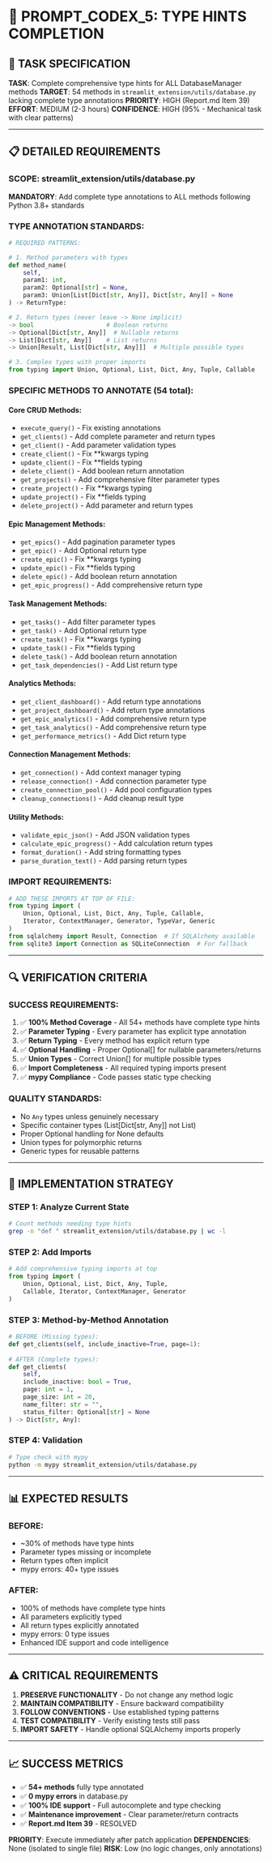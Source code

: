 # 📝 PROMPT_CODEX_5: TYPE HINTS COMPLETION

## 🎯 **TASK SPECIFICATION**
**TASK**: Complete comprehensive type hints for ALL DatabaseManager methods
**TARGET**: 54 methods in `streamlit_extension/utils/database.py` lacking complete type annotations
**PRIORITY**: HIGH (Report.md Item 39)
**EFFORT**: MEDIUM (2-3 hours)
**CONFIDENCE**: HIGH (95% - Mechanical task with clear patterns)

---

## 📋 **DETAILED REQUIREMENTS**

### **SCOPE: streamlit_extension/utils/database.py**
**MANDATORY**: Add complete type annotations to ALL methods following Python 3.8+ standards

### **TYPE ANNOTATION STANDARDS:**
```python
# REQUIRED PATTERNS:

# 1. Method parameters with types
def method_name(
    self,
    param1: int,
    param2: Optional[str] = None,
    param3: Union[List[Dict[str, Any]], Dict[str, Any]] = None
) -> ReturnType:

# 2. Return types (never leave -> None implicit)
-> bool                    # Boolean returns
-> Optional[Dict[str, Any]]  # Nullable returns
-> List[Dict[str, Any]]    # List returns
-> Union[Result, List[Dict[str, Any]]]  # Multiple possible types

# 3. Complex types with proper imports
from typing import Union, Optional, List, Dict, Any, Tuple, Callable
```

### **SPECIFIC METHODS TO ANNOTATE (54 total):**

#### **Core CRUD Methods:**
- `execute_query()` - Fix existing annotations
- `get_clients()` - Add complete parameter and return types
- `get_client()` - Add parameter validation types
- `create_client()` - Fix **kwargs typing
- `update_client()` - Fix **fields typing
- `delete_client()` - Add boolean return annotation
- `get_projects()` - Add comprehensive filter parameter types
- `create_project()` - Fix **kwargs typing
- `update_project()` - Fix **fields typing
- `delete_project()` - Add parameter and return types

#### **Epic Management Methods:**
- `get_epics()` - Add pagination parameter types
- `get_epic()` - Add Optional return type
- `create_epic()` - Fix **kwargs typing
- `update_epic()` - Fix **fields typing
- `delete_epic()` - Add boolean return annotation
- `get_epic_progress()` - Add comprehensive return type

#### **Task Management Methods:**
- `get_tasks()` - Add filter parameter types
- `get_task()` - Add Optional return type
- `create_task()` - Fix **kwargs typing
- `update_task()` - Fix **fields typing
- `delete_task()` - Add boolean return annotation
- `get_task_dependencies()` - Add List return type

#### **Analytics Methods:**
- `get_client_dashboard()` - Add return type annotations
- `get_project_dashboard()` - Add return type annotations  
- `get_epic_analytics()` - Add comprehensive return type
- `get_task_analytics()` - Add comprehensive return type
- `get_performance_metrics()` - Add Dict return type

#### **Connection Management Methods:**
- `get_connection()` - Add context manager typing
- `release_connection()` - Add connection parameter type
- `create_connection_pool()` - Add pool configuration types
- `cleanup_connections()` - Add cleanup result type

#### **Utility Methods:**
- `validate_epic_json()` - Add JSON validation types
- `calculate_epic_progress()` - Add calculation return types
- `format_duration()` - Add string formatting types
- `parse_duration_text()` - Add parsing return types

### **IMPORT REQUIREMENTS:**
```python
# ADD THESE IMPORTS AT TOP OF FILE:
from typing import (
    Union, Optional, List, Dict, Any, Tuple, Callable, 
    Iterator, ContextManager, Generator, TypeVar, Generic
)
from sqlalchemy import Result, Connection  # If SQLAlchemy available
from sqlite3 import Connection as SQLiteConnection  # For fallback
```

---

## 🔍 **VERIFICATION CRITERIA**

### **SUCCESS REQUIREMENTS:**
1. ✅ **100% Method Coverage** - All 54+ methods have complete type hints
2. ✅ **Parameter Typing** - Every parameter has explicit type annotation
3. ✅ **Return Typing** - Every method has explicit return type
4. ✅ **Optional Handling** - Proper Optional[] for nullable parameters/returns
5. ✅ **Union Types** - Correct Union[] for multiple possible types
6. ✅ **Import Completeness** - All required typing imports present
7. ✅ **mypy Compliance** - Code passes static type checking

### **QUALITY STANDARDS:**
- No `Any` types unless genuinely necessary
- Specific container types (List[Dict[str, Any]] not List)
- Proper Optional handling for None defaults
- Union types for polymorphic returns
- Generic types for reusable patterns

---

## 🎯 **IMPLEMENTATION STRATEGY**

### **STEP 1: Analyze Current State**
```bash
# Count methods needing type hints
grep -n "def " streamlit_extension/utils/database.py | wc -l
```

### **STEP 2: Add Imports**
```python
# Add comprehensive typing imports at top
from typing import (
    Union, Optional, List, Dict, Any, Tuple, 
    Callable, Iterator, ContextManager, Generator
)
```

### **STEP 3: Method-by-Method Annotation**
```python
# BEFORE (Missing types):
def get_clients(self, include_inactive=True, page=1):
    
# AFTER (Complete types):
def get_clients(
    self, 
    include_inactive: bool = True,
    page: int = 1,
    page_size: int = 20,
    name_filter: str = "",
    status_filter: Optional[str] = None
) -> Dict[str, Any]:
```

### **STEP 4: Validation**
```bash
# Type check with mypy
python -m mypy streamlit_extension/utils/database.py
```

---

## 📊 **EXPECTED RESULTS**

### **BEFORE:**
- ~30% of methods have type hints
- Parameter types missing or incomplete
- Return types often implicit
- mypy errors: 40+ type issues

### **AFTER:**
- 100% of methods have complete type hints
- All parameters explicitly typed
- All return types explicitly annotated
- mypy errors: 0 type issues
- Enhanced IDE support and code intelligence

---

## ⚠️ **CRITICAL REQUIREMENTS**

1. **PRESERVE FUNCTIONALITY** - Do not change any method logic
2. **MAINTAIN COMPATIBILITY** - Ensure backward compatibility
3. **FOLLOW CONVENTIONS** - Use established typing patterns
4. **TEST COMPATIBILITY** - Verify existing tests still pass
5. **IMPORT SAFETY** - Handle optional SQLAlchemy imports properly

---

## 📈 **SUCCESS METRICS**

- ✅ **54+ methods** fully type annotated
- ✅ **0 mypy errors** in database.py
- ✅ **100% IDE support** - Full autocomplete and type checking
- ✅ **Maintenance improvement** - Clear parameter/return contracts
- ✅ **Report.md Item 39** - RESOLVED

**PRIORITY**: Execute immediately after patch application
**DEPENDENCIES**: None (isolated to single file)
**RISK**: Low (no logic changes, only annotations)